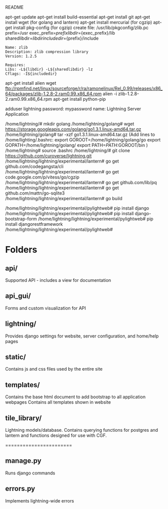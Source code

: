README

apt-get update
apt-get install build-essential
apt-get install git
apt-get install wget (for golang and lantern)
apt-get install mercurial (for cgzip)
apt-get install pkg-config (for cgzip)
create file: /usr/lib/pkgconfig/zlib.pc
    prefix=/usr
    exec_prefix=${prefix}
    libdir=${exec_prefix}/lib
    sharedlibdir=${libdir}
    includedir=${prefix}/include

    Name: zlib
    Description: zlib compression library
    Version: 1.2.5

    Requires:
    Libs: -L${libdir} -L${sharedlibdir} -lz
    Cflags: -I${includedir}

apt-get install alien
wget ftp://rpmfind.net/linux/sourceforge/r/ra/ramonelinux/Rel_0.99/releases/x86_64/packages/zlib-1.2.8-2.ram0.99.x86_64.rpm
alien -i zlib-1.2.8-2.ram0.99.x86_64.rpm
apt-get install python-pip

adduser lightning
password: mypassword
name: Lightning Server Application

/home/lightning/# mkdir golang
/home/lightning/golang# wget https://storage.googleapis.com/golang/go1.3.1.linux-amd64.tar.gz
/home/lightning/golang# tar -xzf go1.3.1.linux-amd64.tar.gz
(Add lines to /home/lighting/.bashrc:
  export GOROOT=/home/lightning/golang/go
  export GOPATH=/home/lightning/golang/
  export PATH=$PATH:$GOROOT/bin
  )
/home/lightning# source .bashrc
/home/lightning/# git clone https://github.com/curoverse/lightning.git
/home/lightning/lightning/experimental/lantern# go get github.com/codegangsta/cli
/home/lightning/lightning/experimental/lantern# go get code.google.com/p/vitess/go/cgzip
/home/lightning/lightning/experimental/lantern# go get github.com/lib/pq
/home/lightning/lightning/experimental/lantern# go get github.com/mattn/go-sqlite3
/home/lightning/lightning/experimental/lantern# go build

/home/lightning/lightning/experimental/pylightweb# pip install django
/home/lightning/lightning/experimental/pylightweb# pip install django-bootstrap-form
/home/lightning/lightning/experimental/pylightweb# pip install djangorestframework
/home/lightning/lightning/experimental/pylightweb#




Folders
=======================

## api/
   Supported API - includes a view for documentation

## api_gui/
   Forms and custom visualization for API

## lightning/
  Provides django settings for website, server configuration, and home/help pages

## static/
  Contains js and css files used by the entire site

## templates/
  Contains the base html document to add bootstrap to all application webpages
  Contains all templates shown in website

## tile_library/
  Lightning models/database. Contains querying functions for postgres and lantern and
  functions designed for use with CGF.

=======================
## manage.py
  Runs django commands

## errors.py
  Implements lightning-wide errors
